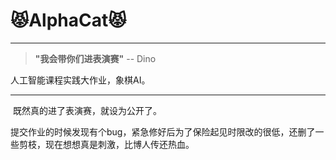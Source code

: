 # 😾AlphaCat😾

---

> **"我会带你们进表演赛"**  -- Dino

人工智能课程实践大作业，象棋AI。

---

​		既然真的进了表演赛，就设为公开了。

​		提交作业的时候发现有个bug，紧急修好后为了保险起见时限改的很低，还删了一些剪枝，现在想想真是刺激，比博人传还热血。

